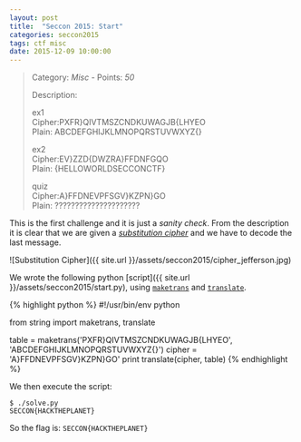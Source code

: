 ```yaml
---
layout: post
title:  "Seccon 2015: Start"
categories: seccon2015
tags: ctf misc
date: 2015-12-09 10:00:00
---
```


> Category: *Misc* - Points: *50*
>
> Description:<br />
>
> ex1<br />
> Cipher:PXFR}QIVTMSZCNDKUWAGJB{LHYEO<br />
> Plain: ABCDEFGHIJKLMNOPQRSTUVWXYZ{}<br />
>
> ex2<br />
> Cipher:EV}ZZD{DWZRA}FFDNFGQO<br />
> Plain: {HELLOWORLDSECCONCTF}<br />
>
> quiz<br />
> Cipher:A}FFDNEVPFSGV}KZPN}GO<br />
> Plain: ?????????????????????<br />

This is the first challenge and it is just a *sanity check*. From the description it is clear that we are given a [*substitution cipher*](https://en.wikipedia.org/wiki/Substitution_cipher) and we have to decode the last message.

![Substitution Cipher]({{ site.url }}/assets/seccon2015/cipher_jefferson.jpg)

We wrote the following python [script]({{ site.url }}/assets/seccon2015/start.py), using [`maketrans`](https://docs.python.org/2/library/string.html#string.maketrans) and [`translate`](https://docs.python.org/2/library/string.html#string.translate).

{% highlight python %}
#!/usr/bin/env python

from string import maketrans, translate

table = maketrans('PXFR}QIVTMSZCNDKUWAGJB{LHYEO', 'ABCDEFGHIJKLMNOPQRSTUVWXYZ{}')
cipher = 'A}FFDNEVPFSGV}KZPN}GO'
print translate(cipher, table)
{% endhighlight %}

We then execute the script:

    $ ./solve.py
    SECCON{HACKTHEPLANET}

So the flag is: `SECCON{HACKTHEPLANET}`
